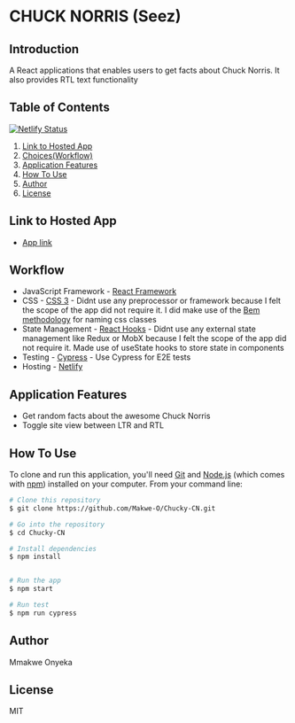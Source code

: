 # CHUCK NORRIS (Seez)

## Introduction

A React applications that enables users to get facts about Chuck Norris. It also provides RTL text functionality

## Table of Contents

[![Netlify Status](https://api.netlify.com/api/v1/badges/08d6e242-5bb9-440e-b36c-ac1d180d8815/deploy-status)](https://app.netlify.com/sites/seez-chucknorris/deploys)

1. <a href="#hosted-app">Link to Hosted App</a>
2. <a href="#workflow">Choices(Workflow)</a>
3. <a href="#application-features">Application Features</a>
4. <a href="#how-to-use">How To Use</a>
5. <a href="#author">Author</a>
6. <a href="#license">License</a>

## Link to Hosted App

- [App link](https://seez-chucknorris.netlify.app/)

## Workflow

- JavaScript Framework - [React Framework](https://reactjs.org/)
- CSS - [CSS 3](https://www.w3schools.com/css/default.asp) - Didnt use any preprocessor or framework because I felt the scope of the app did not require it. I did make use of the [Bem methodology](http://getbem.com/introduction/) for naming css classes
- State Management - [React Hooks](https://reactjs.org/docs/hooks-state.html) - Didnt use any external state management like Redux or MobX because I felt the scope of the app did not require it. Made use of useState hooks to store state in components
- Testing - [Cypress](https://www.cypress.io/) - Use Cypress for E2E tests
- Hosting - [Netlify](https://www.netlify.com/)

## Application Features

- Get random facts about the awesome Chuck Norris
- Toggle site view between LTR and RTL

## How To Use

To clone and run this application, you'll need [Git](https://git-scm.com) and [Node.js](https://nodejs.org/en/download/) (which comes with [npm](http://npmjs.com)) installed on your computer. From your command line:

```bash
# Clone this repository
$ git clone https://github.com/Makwe-O/Chucky-CN.git

# Go into the repository
$ cd Chucky-CN

# Install dependencies
$ npm install


# Run the app
$ npm start

# Run test
$ npm run cypress
```

## Author

Mmakwe Onyeka

## License

MIT
